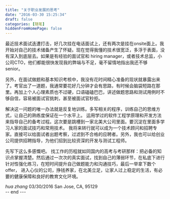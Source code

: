```yaml
---
title: "关于职业发展的思考"
date: "2016-03-30 15:25:34"
draft: false
categories: [随笔]
hiddenFromHomePage: false
---
```

最近技术面试迭遭打击，好几次挂在电话面试上，还有两次是挂在onsite面上。我开始对自己的技术储备产生了怀疑。现在觉得我懂的技术很宽泛，多浮于表面，没有深入到底层去。如果是有经验的面试官和 hiring manager，或者技术总监，小公司CTO，他们都能很快发现我的弊端与不足，毫不留情地指出我还不够senior。

另外，在面试做题和基本知识考核中，我没有花时间精心准备的现状就暴露出来了。考官出了一道题，我通常要花好几分钟才会有思路，有时候会脑袋短路在那里。再加上个人心理素质也不过硬，口语磕磕巴巴，讲述做题思路和测试用例时不够自信，容易被面试官挑刺，甚至被面试官秒拒。

解决这一问题的唯一办法就是反复地训练。多写相关的程序，训练自己的思维方式，让自己的熟练度保证在一个水平上。 运用学过的软件工程学原理和开发方法来指导自己的备考过程。这次要是跳槽到一家北美大公司里面。要沉淀在里面多学习人家的面试技巧和常用技术。 我将来转行就可以成为一个技术顾问和招聘专家。直接可以给面试者出题考察，过滤到不合格的应聘者。另外，我也可以给创业公司提供招聘指导，为他们招到比较资深的开发与测试工程师。

先写下这么多感慨吧。 找工作的历程就如同国内的高考与考研那样：把必备的知识点掌握清楚。然后通过一次次的真实面试，找到自己的薄弱环节，在私底下进行针对性强化练习，在短时间提升自己做题能力和沟通技巧，最后一举拿下数个offer， 进入心仪的公司，挣钱养家，在北美立足，让家人过上稳定的生活，有必要的健康保障和良好的教育文化环境。  

*hua zhang*  03/30/2016 San Jose, CA, 95129  
-- end  ---
